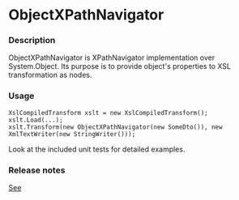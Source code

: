 # ObjectXPathNavigator

### Description
ObjectXPathNavigator is XPathNavigator implementation over System.Object.
Its purpose is to provide object's properties to XSL transformation as nodes.

### Usage
```
XslCompiledTransform xslt = new XslCompiledTransform();
xslt.Load(...);
xslt.Transform(new ObjectXPathNavigator(new SomeDto()), new XmlTextWriter(new StringWriter()));
```

Look at the included unit tests for detailed examples.

### Release notes
[See](./ReleaseNotes.md)